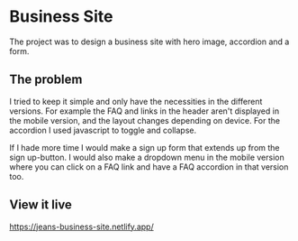 # Business Site

The project was to design a business site with hero image, accordion and a form.

## The problem

I tried to keep it simple and only have the necessities in the different versions.
For example the FAQ and links in the header aren't displayed in the mobile version, and the layout changes depending on device.
For the accordion I used javascript to toggle and collapse.

If I hade more time I would make a sign up form that extends up from the sign up-button.
I would also make a dropdown menu in the mobile version where you can click on a FAQ link and have a FAQ accordion in that version too.

## View it live
https://jeans-business-site.netlify.app/
